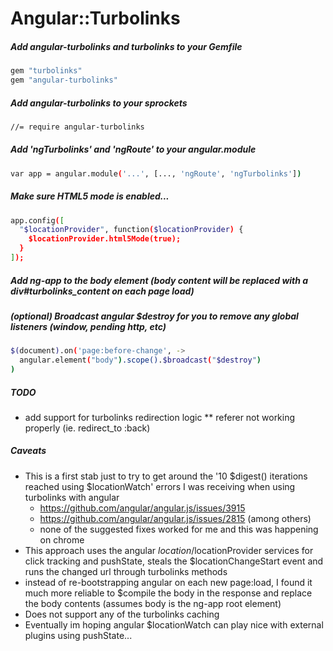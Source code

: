 # Angular::Turbolinks

##### Add angular-turbolinks and turbolinks to your Gemfile
```sh
gem "turbolinks"
gem "angular-turbolinks"
```

##### Add angular-turbolinks to your sprockets
```sh
//= require angular-turbolinks
```

##### Add 'ngTurbolinks' and 'ngRoute' to your angular.module
```sh
var app = angular.module('...', [..., 'ngRoute', 'ngTurbolinks'])
```

##### Make sure HTML5 mode is enabled...
```sh
app.config([
  "$locationProvider", function($locationProvider) {
    $locationProvider.html5Mode(true);
  }
]);
```
##### Add ng-app to the body element (body content will be replaced with a div#turbolinks_content on each page load)
<body ng-app='myapp'>

##### (optional) Broadcast angular $destroy for you to remove any global listeners (window, pending http, etc)
```sh
$(document).on('page:before-change', ->
  angular.element("body").scope().$broadcast("$destroy")
)
```

##### TODO
* add support for turbolinks redirection logic
** referer not working properly (ie. redirect_to :back)

##### Caveats
* This is a first stab just to try to get around the '10 $digest() iterations reached using $locationWatch' errors I was receiving when using turbolinks with angular
  * https://github.com/angular/angular.js/issues/3915
  * https://github.com/angular/angular.js/issues/2815 (among others)
  * none of the suggested fixes worked for me and this was happening on chrome
* This approach uses the angular $location/$locationProvider services for click tracking and pushState, steals the $locationChangeStart event and runs the changed url through turbolinks methods
* instead of re-bootstrapping angular on each new page:load, I found it much more reliable to $compile the body in the response and replace the body contents (assumes body is the ng-app root element)
* Does not support any of the turbolinks caching
* Eventually im hoping angular $locationWatch can play nice with external plugins using pushState...
